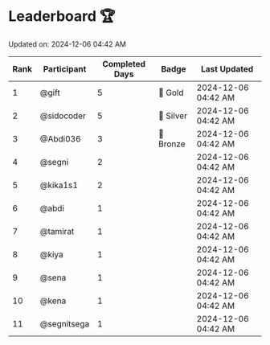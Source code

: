 # Leaderboard 🏆

Updated on: 2024-12-06 04:42 AM

| Rank | Participant       | Completed Days | Badge      | Last Updated         |
|------|-------------------|----------------|------------|----------------------|
| 1    | @gift             | 5              | 🏅 Gold     | 2024-12-06 04:42 AM |
| 2    | @sidocoder        | 5              | 🥈 Silver   | 2024-12-06 04:42 AM |
| 3    | @Abdi036          | 3              | 🥉 Bronze   | 2024-12-06 04:42 AM |
| 4    | @segni            | 2              |            | 2024-12-06 04:42 AM |
| 5    | @kika1s1          | 2              |            | 2024-12-06 04:42 AM |
| 6    | @abdi             | 1              |            | 2024-12-06 04:42 AM |
| 7    | @tamirat          | 1              |            | 2024-12-06 04:42 AM |
| 8    | @kiya             | 1              |            | 2024-12-06 04:42 AM |
| 9    | @sena             | 1              |            | 2024-12-06 04:42 AM |
| 10   | @kena             | 1              |            | 2024-12-06 04:42 AM |
| 11   | @segnitsega       | 1              |            | 2024-12-06 04:42 AM |

